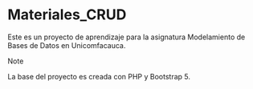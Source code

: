 # Materiales_CRUD

Este es un proyecto de aprendizaje para la asignatura Modelamiento de Bases de Datos en Unicomfacauca.

> [!NOTE]
> La base del proyecto es creada con PHP y Bootstrap 5.
